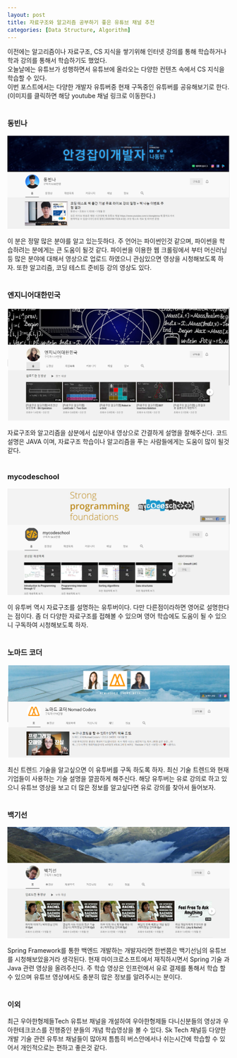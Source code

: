 ```yaml
---
layout: post
title: 자료구조와 알고리즘 공부하기 좋은 유튜브 채널 추천
categories: [Data Structure, Algorithm]
---
```


이전에는 알고리즘이나 자료구조, CS 지식을 쌓기위해 인터넷 강의를 통해 학습하거나 학과 강의를 통해서 학습하기도 했었다.   
오늘날에는 유튜브가 성행하면서 유튜브에 올라오는 다양한 컨텐츠 속에서 CS 지식을 학습할 수 있다.   
이번 포스트에서는 다양한 개발자 유튜버중 현재 구독중인 유튜버를 공유해보기로 한다.   
(이미지를 클릭하면 해당 youtube 채널 링크로 이동한다.)   <br><br>



### 동빈나

<a href="https://www.youtube.com/channel/UChflhu32f5EUHlY7_SetNWw"><img src="/assets/images/etc/youtube-list/dongbinna-youtube.png" class="align-center" alt="나동빈"></a>   <br>

이 분은 정말 많은 분야를 알고 있는듯하다. 주 언어는 파이썬인것 같으며, 파이썬을 학습하려는 분에게는 큰 도움이 될것 같다. 파이썬을 이용한 웹 크롤링에서 부터 머신러닝 등 많은 분야에 대해서 영상으로 업로드 하였으니 관심있으면 영상을 시청해보도록 하자. 또한 알고리즘, 코딩 테스트 준비등 강의 영상도 있다.   <br><br>


### 엔지니어대한민국

<a href="https://www.youtube.com/channel/UCWMAh9cSkEn8v42YRO90BHA"><img src="/assets/images/etc/youtube-list/engineer-youtube.png" class="align-center" alt="엔지니어대한민국"></a>   <br>

자료구조와 알고리즘을 삼분에서 십분이내 영상으로 간결하게 설명을 잘해주신다. 코드 설명은 JAVA 이며, 자료구조 학습이나 알고리즘을 푸는 사람들에게는 도움이 많이 될것 같다.    <br><br>


### mycodeschool


<a href="https://www.youtube.com/channel/UClEEsT7DkdVO_fkrBw0OTrA"><img src="/assets/images/etc/youtube-list/mycodeschool-youtube.png" class="align-center" alt="mycodeschool"></a>   <br>

이 유투버 역시 자료구조를 설명하는 유투버이다. 다만 다른점이라하면 영어로 설명한다는 점이다. 좀 더 다양한 자료구조를 접해볼 수 있으며 영어 학습에도 도움이 될 수 있으니 구독하여 시청해보도록 하자.    <br><br>


### 노마드 코더

<a href="https://www.youtube.com/channel/UCUpJs89fSBXNolQGOYKn0YQ"><img src="/assets/images/etc/youtube-list/nomard-youtube.png" class="align-center" alt="노마드 코더"></a>   <br>


최신 트렌드 기술을 알고싶으면 이 유투버를 구독 하도록 하자. 최신 기술 트렌드와 현재 기업들이 사용하는 기술 설명을 깔끔하게 해주신다. 해당 유투버는 유로 강의로 하고 있으니 유튜브 영상을 보고 더 많은 정보를 알고싶다면 유로 강의를 찾아서 들어보자.    <br><br>

### 백기선

<a href="https://www.youtube.com/channel/UCwjaZf1WggZdbczi36bWlBA"><img src="/assets/images/etc/youtube-list/back-youtube.png" class="align-center" alt="백기선"></a>   <br>


Spring Framework를 통한 백엔드 개발하는 개발자라면 한번쯤은 백기선님의 유튜브를 시청해보았을거라 생각된다. 현재 마이크로소프트에서 재직하시면서 Spring 기술 과 Java 관련 영상을 올려주신다. 주 학습 영상은 인프런에서 유로 결제를 통해서 학습 할 수 있으며 유튜브 영상에서도 충분히 많은 정보를 알려주시는 분이다.    <br><br>



### 이외


최근 우아한형제들Tech 유튜브 채널을 개설하여 우아한형제들 다니신분들의 영상과 우아한테크코스를 진행중인 분들의 개념 학습영상을 볼 수 있다. Sk Tech 채널등 다양한 개발 기술 관련 유투브 채널들이 많아져 틈틈히 버스안에서나 쉬는시간에 학습할 수 있어서 개인적으로는  편하고 좋은것 같다.




